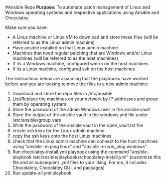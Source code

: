 #Ansible Repo
**Purpose:** To automate patch management of Linux and Windows operating systems and respective applications using Ansible and Chocolatey

Make sure you have:
* A Linux machine or Linux VM to download and store these files (will be referred to as the Linux admin machine)
* Have ansible installed on that Linux admin machine
* Machines that need regular patching that are Windows and/or Linux machines (will be referred to as the host machines)
* If its a Windows machine, configured winrm on the host machines
* If its a Linux machine, configured ssh on the host machines

The instructions below are assuming that the playbooks have worked before and you are looking to move the files to a new admin machine:

1) Download and store the repo files in /etc/ansible
2) List/Replace the machines on your network by IP addresses and group them by operating system
3) Store the password of the admin Windows user in the ansible vault
4) Store the output of the ansible vault in the windows.yml file under /etc/ansible/group_vars
5) Write the password of the ansible vault in the open_vault.txt file
6) create ssh keys for the Linux admin machine
7) copy the ssh keys onto the host Linux machines
8) check that the Linux admin machine can connect to the host machines using "ansible -m ping linux" and "ansible -m win_ping windows"
9) Run chocolatey-install.yml playbook using the command "ansible-playbook /etc/ansible/playbooks/chocolatey-install.yml" (customize this file and all subsequent .yml files to your liking. For me, it includes Chocolately, Chocolatey GUI, and packages)
10) Run update-all.yml playbook
